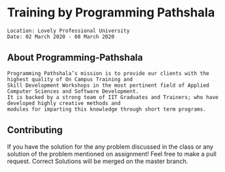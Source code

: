 # Training by Programming Pathshala

```
Location: Lovely Professional University
Date: 02 March 2020 - 08 March 2020
```

## About Programming-Pathshala

```
Programming Pathshala’s mission is to provide our clients with the highest quality of On Campus Training and
Skill Development Workshops in the most pertinent field of Applied Computer Sciences and Software Development. 
It is backed by a strong team of IIT Graduates and Trainers; who have developed highly creative methods and 
modules for imparting this knowledge through short term programs.
```

## Contributing

If you have the solution for the any problem discussed in the class or any solution of the problem mentioned on assignment! Feel free to make a pull request. Correct Solutions will be merged on the master branch.
